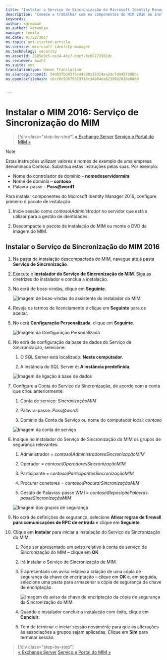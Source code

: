 ```yaml
---
title: "Instalar o Serviço de Sincronização do Microsoft Identity Manager | Documentos da Microsoft"
description: "Comece a trabalhar com os componentes do MIM 2016 ao instalar e configurar o Serviço de Sincronização."
keywords: 
author: kgremban
ms.author: kgremban
manager: femila
ms.date: 01/23/2017
ms.topic: get-started-article
ms.service: microsoft-identity-manager
ms.technology: security
ms.assetid: 2585e9c5-ce34-46c7-bdcf-8c08773901dc
ms.reviewer: mwahl
ms.suite: ems
translationtype: Human Translation
ms.sourcegitcommit: 54d03fbd03f6c44298139324ea2dc7d945f008bc
ms.openlocfilehash: c6cf0c93679319716c34904ea6239902010e0860


---
```


# <a name="install-mim-2016-mim-synchronization-service"></a>Instalar o MIM 2016: Serviço de Sincronização do MIM

>[!div class="step-by-step"]
[« Exchange Server](prepare-server-exchange.md)
[Serviço e Portal do MIM »](install-mim-service-portal.md)

> [!NOTE]
> Estas instruções utilizam valores e nomes de exemplo de uma empresa denominada Contoso. Substitua estas instruções pelas suas. Por exemplo:
> - Nome do controlador de domínio – **nomedoservidormim**
> - Nome de domínio – **contoso**
> - Palavra-passe – **Pass@word1**

Para instalar componentes do Microsoft Identity Manager 2016, configure primeiro o pacote de instalação.

1. Inicie sessão como *contoso\Administrador* no servidor que está a utilizar para a gestão de identidades.

2. Descompacte o pacote de instalação do MIM ou monte o DVD da imagem do MIM.

## <a name="install-mim-2016-synchronization-service"></a>Instalar o Serviço de Sincronização do MIM 2016

1. Na pasta de instalação descompactada do MIM, navegue até à pasta **Serviço de Sincronização**.

2. Execute o **instalador do Serviço de Sincronização do MIM**. Siga as diretrizes do instalador e conclua a instalação.

3. No ecrã de boas-vindas, clique em **Seguinte**.

    ![Imagem de boas-vindas do assistente do instalador do MIM](media/MIM-Install1.png)

4. Reveja os termos de licenciamento e clique em **Seguinte** para os aceitar.

5. No ecrã **Configuração Personalizada**, clique em **Seguinte**.

    ![Imagem da Configuração Personalizada](media/MIM-Install2.png)

6.  No ecrã de configuração da base de dados do Serviço de Sincronização, selecione:

    1.  O SQL Server está localizado: **Neste computador**.

    2.  A instância do SQL Server é: **A instância predefinida**.

    ![Imagem de ligação à base de dados](media/MIM-Install3.png)

7.  Configure a Conta do Serviço de Sincronização, de acordo com a conta que criou anteriormente:

    1.  Conta de serviço: *SincronizaçãoMIM*

    2.  Palavra-passe: *Pass@word1*

    3.  Domínio da Conta de Serviço ou nome do computador local: *contoso*

    ![Imagem da conta de serviço](media/MIM-Install4.png)

8.  Indique no instalador do Serviço de Sincronização do MIM os grupos de segurança relevantes:

    1. Administrador = *contoso\AdministradoresSincronizaçãoMIM*

    2. Operador = *contoso\OperadoresSincronizaçãoMIM*

    3. Participante = *contoso\ParticipantesSincronizaçãoMIM*

    4. Procurar conetores = *contoso\ProcurarSincronizaçãoMIM*

    5. Gestão de Palavras-passe WMI = *contoso\ReposiçãoPalavras-passeSincronizaçãoMIM*

    ![Imagem dos grupos de segurança](media/MIM-Install5.png)

9. No ecrã de definições de segurança, selecione **Ativar regras de firewall para comunicações de RPC de entrada** e clique em **Seguinte**.

10. Clique em **Instalar** para iniciar a instalação do Serviço de Sincronização do MIM.

    1. Pode ser apresentado um aviso relativo à conta de serviço de Sincronização do MIM – clique em **OK**.

    2. Irá instalar o Serviço de Sincronização de MIM.

    3. É apresentado um aviso relativo à criação de uma cópia de segurança da chave de encriptação – clique em **OK** e, em seguida, selecione uma pasta para armazenar a cópia de segurança da chave de encriptação.

        ![Imagem do aviso da chave de encriptação da cópia de segurança da Sincronização do MIM](media/MIM-Install7.png)

    4. Quando o instalador concluir a instalação com êxito, clique em **Concluir**.

    5. Tem de terminar e iniciar sessão novamente para que as alterações às associações a grupos sejam aplicadas. Clique em **Sim** para terminar sessão.

>[!div class="step-by-step"]  
[« Exchange Server](prepare-server-exchange.md)
[Serviço e Portal do MIM »](install-mim-service-portal.md)



<!--HONumber=Jan17_HO4-->


